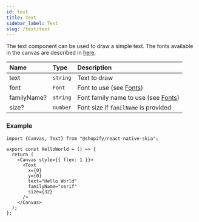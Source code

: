 ```yaml
---
id: text
title: Text
sidebar_label: Text
slug: /text/text
---
```


The text component can be used to draw a simple text.
The fonts available in the canvas are described in [here](/docs/text/fonts).

| Name        | Type      |  Description                                                  |
|:------------|:----------|:--------------------------------------------------------------|
| text        | `string`  | Text to draw                                                  |
| font        | `Font`     | Font to use (see [Fonts](/docs/text/fonts))                  |
| familyName? | `string`   | Font family name to use  (see [Fonts](/docs/text/fonts))     |
| size?       | `number`   | Font size if `familName` is provided                         |

### Example

```tsx twoslash
import {Canvas, Text} from "@shopify/react-native-skia";

export const HelloWorld = () => {
  return (
    <Canvas style={{ flex: 1 }}>
      <Text
        x={0}
        y={0}
        text="Hello World"
        familyName="serif"
        size={32}
      />
    </Canvas>
  );
};
```

